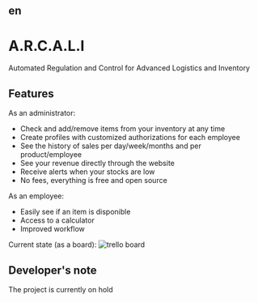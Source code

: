 ## en
# A.R.C.A.L.I
Automated Regulation and Control for Advanced Logistics and Inventory

## Features
As an administrator:
- Check and add/remove items from your inventory at any time
- Create profiles with customized authorizations for each employee
- See the history of sales per day/week/months and per product/employee
- See your revenue directly through the website
- Receive alerts when your stocks are low
- No fees, everything is free and open source

As an employee:
- Easily see if an item is disponible
- Access to a calculator
- Improved workflow

Current state (as a board):
<img src="https://i.imgur.com/44snEkD.png" alt="trello board">

## Developer's note
The project is currently on hold
